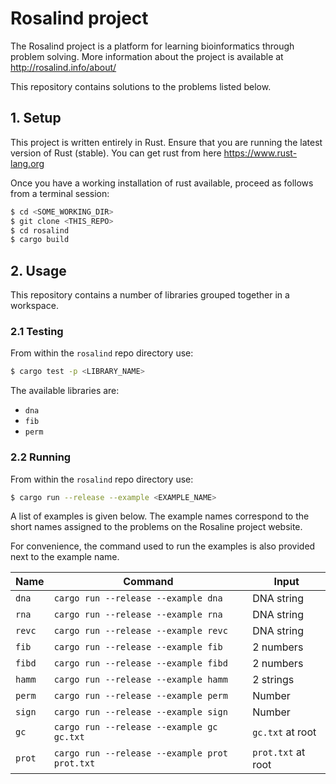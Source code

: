 # Rosalind project

The Rosalind project is a platform for learning bioinformatics through problem solving.
More information about the project is available at http://rosalind.info/about/

This repository contains solutions to the problems listed below.

## 1. Setup

This project is written entirely in Rust. Ensure that you are
running the latest version of Rust (stable). You can get rust
from here https://www.rust-lang.org

Once you have a working installation of rust available,
proceed as follows from a terminal session:

```bash
$ cd <SOME_WORKING_DIR>
$ git clone <THIS_REPO>
$ cd rosalind
$ cargo build
```

## 2. Usage

This repository contains a number of libraries grouped
together in a workspace.

### 2.1 Testing

From within the `rosalind` repo directory use:

```bash
$ cargo test -p <LIBRARY_NAME>
```

The available libraries are:

* `dna`
* `fib`
* `perm`

### 2.2 Running

From within the `rosalind` repo directory use:

```bash
$ cargo run --release --example <EXAMPLE_NAME>
```

A list of examples is given below. The example names correspond to the short names assigned to the problems on the Rosaline project website.

For convenience, the command used to run the examples is also provided next to the example name.

| Name   | Command                                       | Input              |
| ------ | --------------------------------------------- | ------------------ |
| `dna`  | `cargo run --release --example dna`           | DNA string         |
| `rna`  | `cargo run --release --example rna`           | DNA string         |
| `revc` | `cargo run --release --example revc`          | DNA string         |
| `fib`  | `cargo run --release --example fib`           | 2 numbers          |
| `fibd` | `cargo run --release --example fibd`          | 2 numbers          |
| `hamm` | `cargo run --release --example hamm`          | 2 strings          |
| `perm` | `cargo run --release --example perm`          | Number             |
| `sign` | `cargo run --release --example sign`          | Number             |
| `gc`   | `cargo run --release --example gc gc.txt`     | `gc.txt` at root   |
| `prot` | `cargo run --release --example prot prot.txt` | `prot.txt` at root |
